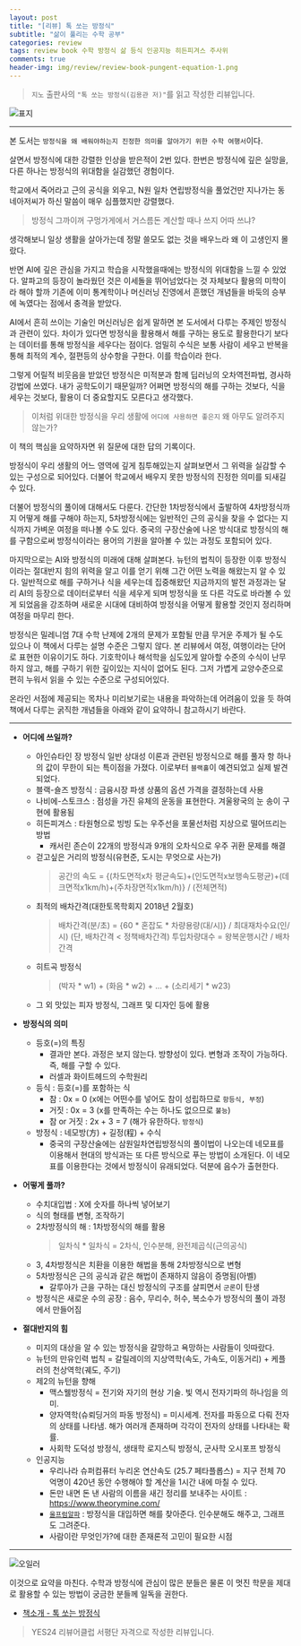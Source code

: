 ```yaml
---  
layout: post  
title: "[리뷰] 톡 쏘는 방정식"  
subtitle: "삶이 풀리는 수학 공부"  
categories: review  
tags: review book 수학 방정식 삶 등식 인공지능 히든피겨스 주사위
comments: true  
header-img: img/review/review-book-pungent-equation-1.png
---  
```

  
> `지노` 출판사의 `"톡 쏘는 방정식(김용관 저)"`를 읽고 작성한 리뷰입니다.  

![표지](https://telegeam.github.io/assets/img/review/review-book-pungent-equation-1.png)  

---

본 도서는 `방정식을 왜 배워야하는지 진정한 의미를 알아가기 위한 수학 여행서`이다.

살면서 방정식에 대한 강렬한 인상을 받은적이 2번 있다. 한번은 방정식에 깊은 실망을, 다른 하나는 방정식의 위대함을 실감했던 경험이다.

학교에서 죽어라고 근의 공식을 외우고, N원 일차 연립방정식을 풀었건만 지나가는 동네아저씨가 하신 말씀이 매우 심플했지만 강렬했다.

> 방정식 그까이꺼 구멍가게에서 거스름돈 계산할 때나 쓰지 어따 쓰냐?

생각해보니 일상 생활을 살아가는데 정말 쓸모도 없는 것을 배우느라 왜 이 고생인지 몰랐다.

반면 AI에 깊은 관심을 가지고 학습을 시작했을때에는 방정식의 위대함을 느낄 수 있었다. 알파고의 등장이 놀라웠던 것은 이세돌을 뛰어넘었다는 것 자체보다 활용의 미학이라 해야 할까 기존에 이미 통계학이나 머신러닝 진영에서 흔했던 개념들을 바둑의 승부에 녹였다는 점에서 충격을 받았다.

AI에서 흔히 쓰이는 기술인 머신러닝은 쉽게 말하면 본 도서에서 다루는 주제인 방정식과 관련이 있다. 차이가 있다면 방정식을 활용해서 해를 구하는 용도로 활용한다기 보다는 데이터를 통해 방정식을 세우다는 점이다. 엄밀히 수식은 보통 사람이 세우고 반복을 통해 최적의 계수, 절편등의 상수항을 구한다. 이를 학습이라 한다.

그렇게 어릴적 비웃음을 받았던 방정식은 미적분과 함께 딥러닝의 오차역전파법, 경사하강법에 쓰였다. 내가 공학도이기 때문일까? 어쩌면 방정식의 해를 구하는 것보다, 식을 세우는 것보다, 활용이 더 중요할지도 모른다고 생각했다. 

> 이처럼 위대한 방정식을 우리 생활에 `어디에 사용하면 좋은지` 왜 아무도 알려주지 않는가?

이 책의 핵심을 요약하자면 위 질문에 대한 답의 기록이다. 

방정식이 우리 생활의 어느 영역에 깊게 침투해있는지 살펴보면서 그 위력을 실감할 수 있는 구성으로 되어있다. 더불어 학교에서 배우지 못한 방정식의 진정한 의미를 되새길 수 있다. 

더불어 방정식의 풀이에 대해서도 다룬다. 간단한 1차방정식에서 출발하여 4차방정식까지 어떻게 해를 구해야 하는지, 5차방정식에는 일반적인 근의 공식을 찾을 수 없다는 지식까지 가벼운 여정을 떠나볼 수도 있다. 중국의 구장산술에 나온 방식대로 방정식의 해를 구함으로써 방정식이라는 용어의 기원을 알아볼 수 있는 과정도 포함되어 있다.

마지막으로는 AI와 방정식의 미래에 대해 살펴본다. 뉴턴의 법칙이 등장한 이후 방정식이라는 절대반지 힘의 위력을 알고 이를 얻기 위해 그간 어떤 노력을 해왔는지 알 수 있다. 일반적으로 해를 구하거나 식을 세우는데 집중해왔던 지금까지의 발전 과정과는 달리 AI의 등장으로 데이터로부터 식을 세우게 되며 방정식을 또 다른 각도로 바라볼 수 있게 되었음을 강조하며 새로운 시대에 대비하여 방정식을 어떻게 활용할 것인지 정리하며 여정을 마무리 한다.

방정식은 밀레니엄 7대 수학 난제에 2개의 문제가 포함될 만큼 무거운 주제가 될 수도 있으나 이 책에서 다루는 설명 수준은 그렇지 않다. 본 리뷰에서 여정, 여행이라는 단어로 표현한 이유이기도 하다. 기호학이나 해석학을 심도있게 알아할 수준의 수식이 난무하지 않고, 해를 구하기 위한 깊이있는 지식이 없어도 된다. 그저 가볍게 교양수준으로 편히 누워서 읽을 수 있는 수준으로 구성되어있다.

온라인 서점에 제공되는 목차나 미리보기로는 내용을 파악하는데 어려움이 있을 듯 하여 책에서 다루는 굵직한 개념들을 아래와 같이 요약하니 참고하시기 바란다.

---

* __어디에 쓰일까?__  
  - 아인슈타인 장 방정식
    일반 상대성 이론과 관련된 방정식으로 해를 풀자 항 하나의 값이 무한이 되는 특이점을 가졌다. 이로부터 `블랙홀`이 예견되었고 실제 발견되었다.
  - 블랙-숄즈 방정식 : 금융시장 파생 상품의 옵션 가격을 결정하는데 사용
  - 나비에-스토크스 : 점성을 가진 유체의 운동을 표현한다. 겨울왕국의 눈 송이 구현에 활용됨
  - 히든피겨스 : 타원형으로 빙빙 도는 우주선을 포물선처럼 지상으로 떨어뜨리는 방법
    + 캐서린 존슨이 22개의 방정식과 9개의 오차식으로 우주 귀환 문제를 해결 
  - 걷고싶은 거리의 방정식(유현준, 도시는 무엇으로 사는가)
    > 공간의 속도 = {(차도면적x차 평균속도)+(인도면적x보행속도평균)+(데크면적x1km/h)+(주차장면적x1km/h)} / (전체면적)
  - 최적의 배차간격(대한토목학회지 2018년 2월호)
    > 배차간격(분/초) = {60 * 혼잡도 * 차량용량(대/시)} / 최대재차수요(인/시) (단, 배차간격 < 정책배차간격)
    > 투입차량대수 = 왕복운행시간 / 배차간격
  - 히트곡 방정식
    > (박자 * w1) + (화음 * w2) + ... + (소리세기 * w23)
  - 그 외 맛있는 피자 방정식, 그래프 및 디자인 등에 활용


* __방정식의 의미__  
  - 등호(=)의 특징  
    + 결과만 본다. 과정은 보지 않는다. 방향성이 있다. 변형과 조작이 가능하다. 즉, 해를 구할 수 있다.
    + 러셀과 화이트헤드의 수학원리 
  - 등식 : 등호(=)를 포함하는 식
    + 참 : 0x = 0 (x에는 어떤수를 넣어도 참이 성립하므로 `항등식, 부정`)
    + 거짓 : 0x = 3 (x를 만족하는 수는 하나도 없으므로 `불능`)
    + 참 or 거짓 : 2x + 3 = 7 (해가 유한하다. `방정식`)
  - 방정식 : 네모방(方) + 길정(程) + 수식
    + 중국의 구장산술에는 삼원일차연립방정식의 풀이법이 나오는데 네모표를 이용해서 현대의 방식과는 또 다른 방식으로 푸는 방법이 소개된다. 이 네모표를 이용한다는 것에서 방정식이 유래되었다. 덕분에 음수가 출현한다.


* __어떻게 풀까?__   
  - 수치대입법 : X에 숫자를 하나씩 넣어보기
  - 식의 형태를 변형, 조작하기
  - 2차방정식의 해 : 1차방정식의 해를 활용
    > 일차식 * 일차식 = 2차식, 인수분해, 완전제곱식(근의공식)
  - 3, 4차방정식은 치환을 이용한 해법을 통해 2차방정식으로 변형
  - 5차방정식은 근의 공식과 같은 해법이 존재하지 않음이 증명됨(아벨)
    + 갈루아가 근을 구하는 대신 방정식의 구조를 살피면서 `군론`이 탄생
  - 방정식은 새로운 수의 공장 : 음수, 무리수, 허수, 복소수가 방정식의 풀이 과정에서 만들어짐


* __절대반지의 힘__   
  - 미지의 대상을 알 수 있는 방정식을 갈망하고 욕망하는 사람들이 잇따랐다.
  - 뉴턴의 만유인력 법칙 = 갈릴레이의 지상역학(속도, 가속도, 이동거리) + 케플러의 천상역학(궤도, 주기)
  - 제2의 뉴턴을 향해
    + 맥스웰방정식 = 전기와 자기의 현상 기술. 빛 역시 전자기파의 하나임을 의미.
    + 양자역학(슈뢰딩거의 파동 방정식) = 미시세계. 전자를 파동으로 다뤄 전자의 상태를 나타냄. 해가 여러개 존재하며 각각이 전자의 상태를 나타내는 확률.
    + 사회학 도덕성 방정식, 생태학 로지스틱 방정식, 군사학 오시포프 방정식
  - 인공지능
    + 우리나라 슈퍼컴퓨터 누리온 연산속도 (25.7 페타플롭스) = 지구 전체 70억명이 420년 동안 수행해야 할 계산을 1시간 내에 마칠 수 있다.
    + 돈만 내면 돈 낸 사람의 이름을 새긴 정리를 보내주는 사이트 : <https://www.theorymine.com/>
    + [`울프럼알파`](http://wolframalpha.com/) : 방정식을 대입하면 해를 찾아준다. 인수분해도 해주고, 그래프도 그려준다.
    + 사람이란 무엇인가?에 대한 존재론적 고민이 필요한 시점

---

![오일러](https://telegeam.github.io/assets/img/review/review-book-pungent-equation-2.png)  

이것으로 요약을 마친다. 수학과 방정식에 관심이 많은 분들은 물론 이 멋진 학문을 제대로 활용할 수 있는 방법이 궁금한 분들께 일독을 권한다.


* [책소개 - 톡 쏘는 방정식](http://www.yes24.com/Product/goods/91072396)

> YES24 리뷰어클럽 서평단 자격으로 작성한 리뷰입니다.